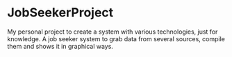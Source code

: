 # JobSeekerProject
My personal project to create a system with various technologies, just for knowledge. A job seeker system to grab data from several sources, compile them and shows it in graphical ways.
